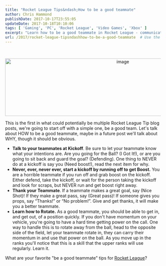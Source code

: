 ```yaml
---
title: "Rocket League Tips&ndash;How to be a good teammate"
author: Chris Hammond
publishDate: 2017-10-17T23:55:05
updateDate: 2017-10-18T10:10:06
tags: [ 'Gaming', 'PC', 'Rocket League', 'Video Games', 'Xbox' ]
excerpt: "Learn how to be a good teammate in Rocket League - communicate at kickoff, thank your team, and master rotating for success on the field!"
url: /2017/rocket-league-tipsndashhow-to-be-a-good-teammate  # Use the generated URL with year
---
```

<p>&nbsp;</p>  <p align="center"><a href="/assets/images/PublishThumbnails//open-live-writer/3cfc7509bb90_1394c/image_4.png"><img alt="image" border="0" height="186" src="/assets/images/PublishThumbnails//Open-Live-Writer/3cfc7509bb90_1394C/image_thumb_1.png" style="display: inline; background-image: none;" title="image" width="746" /></a></p>  <p>This is the first in what could potentially be multiple Rocket League Tip blog posts, we're going to start off with a simple one, be a good team. Let's talk about HOW to be a good teammate, maybe in a future post we'll talk about WHY, though it should be obvious.</p>  <ul>  <li><strong>Talk to your teammates at Kickoff</strong>. Be sure to let your teammate know what your intentions are. Are you going for the Ball? (I Got It!), or are you going to sit back and guard the goal? (Defending). One thing to NEVER do at a kickoff is say you (Need boost!), read the next item for why.</li>  <li><strong>Never, ever, never ever, start a kickoff by running off to get Boost.</strong> You are a horrible teammate if you run off and grab boost on the kickoff. Either defend, take the kickoff, or wait for the person taking the kickoff and look for scraps, but NEVER run and get boost right away.</li>  <li><strong>Thank your Teammate</strong>. If a teammate makes a great goal, say (Nice Shot)! If they make a great pass, say (Great pass)! If someone gives you props, say &ldquo;Thanks!&rdquo; or &ldquo;No problem!&rdquo;. Give and get thanks, it will make you a better teammate.</li>  <li><strong>Learn how to Rotate.</strong> As a good teammate, you should be able to get in, and get out, of a position quickly. If you don't have momentum on your vehicle, you're going to have a hard time getting power on the call. One way to handle this is to rotate away from the ball, head to the opposite side of the field, let your teammate rotate in, they can carry their momentum in and use that power on the ball. As you move up in the ranks you'll notice that this is a skill that the upper ranks will use regularly. Learn it.</li> </ul>  <p>What are your favorite &quot;be a good teammate&quot; tips for <a href="https://www.chrishammond.com/Tags?tags=Rocket+League">Rocket League</a>?</p> 

